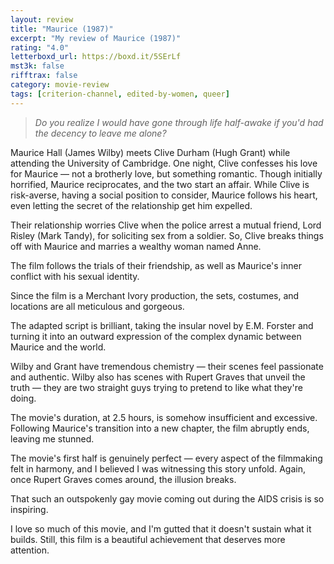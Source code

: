 ```yaml
---
layout: review
title: "Maurice (1987)"
excerpt: "My review of Maurice (1987)"
rating: "4.0"
letterboxd_url: https://boxd.it/5SErLf
mst3k: false
rifftrax: false
category: movie-review
tags: [criterion-channel, edited-by-women, queer]
---
```


<blockquote><i>Do you realize I would have gone through life half-awake if you'd had the decency to leave me alone?</i></blockquote>

Maurice Hall (James Wilby) meets Clive Durham (Hugh Grant) while attending the University of Cambridge. One night, Clive confesses his love for Maurice — not a brotherly love, but something romantic. Though initially horrified, Maurice reciprocates, and the two start an affair. While Clive is risk-averse, having a social position to consider, Maurice follows his heart, even letting the secret of the relationship get him expelled.

Their relationship worries Clive when the police arrest a mutual friend, Lord Risley (Mark Tandy), for soliciting sex from a soldier. So, Clive breaks things off with Maurice and marries a wealthy woman named Anne.

The film follows the trials of their friendship, as well as Maurice's inner conflict with his sexual identity.

Since the film is a Merchant Ivory production, the sets, costumes, and locations are all meticulous and gorgeous.

The adapted script is brilliant, taking the insular novel by E.M. Forster and turning it into an outward expression of the complex dynamic between Maurice and the world.

Wilby and Grant have tremendous chemistry — their scenes feel passionate and authentic. Wilby also has scenes with Rupert Graves that unveil the truth — they are two straight guys trying to pretend to like what they're doing.

The movie's duration, at 2.5 hours, is somehow insufficient and excessive. Following Maurice's transition into a new chapter, the film abruptly ends, leaving me stunned.

The movie's first half is genuinely perfect — every aspect of the filmmaking felt in harmony, and I believed I was witnessing this story unfold. Again, once Rupert Graves comes around, the illusion breaks.

That such an outspokenly gay movie coming out during the AIDS crisis is so inspiring.

I love so much of this movie, and I'm gutted that it doesn't sustain what it builds. Still, this film is a beautiful achievement that deserves more attention.

